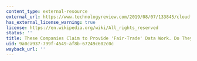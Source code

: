 ```yaml
---
content_type: external-resource
external_url: https://www.technologyreview.com/2019/08/07/133845/cloudfactory-ddd-samasource-imerit-impact-sourcing-companies-for-data-annotation/
has_external_license_warning: true
license: https://en.wikipedia.org/wiki/All_rights_reserved
status: ''
title: These Companies Claim to Provide 'Fair-Trade' Data Work. Do They?
uid: 9a0ca937-799f-4549-af8b-67249c602c0c
wayback_url: ''
---
```

